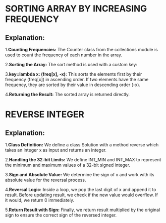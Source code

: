 # SORTING ARRAY BY INCREASING FREQUENCY

## Explanation:
1.**Counting Frequencies:** The Counter class from the collections module is used to count the frequency of each number in the array.

2.**Sorting the Array:** The sort method is used with a custom key:

3.**key=lambda x: (freq[x], -x):** This sorts the elements first by their frequency (freq[x]) in ascending order.
                  If two elements have the same frequency, they are sorted by their value in descending order (-x).

4.**Returning the Result:** The sorted array is returned directly.


# REVERSE INTEGER

## Explanation:

1.**Class Definition:** We define a class Solution with a method reverse which takes an integer x as input and returns an integer.

2.**Handling the 32-bit Limits:** We define INT_MIN and INT_MAX to represent the minimum and maximum values of a 32-bit signed integer.

3.**Sign and Absolute Value:** We determine the sign of x and work with its absolute value for the reversal process.

4.**Reversal Logic:** Inside a loop, we pop the last digit of x and append it to result. Before updating result, we check if the new value would overflow. If it would, we return 0 immediately.

5.**Return Result with Sign:** Finally, we return result multiplied by the original sign to ensure the correct sign of the reversed integer.
